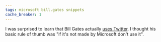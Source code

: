 ```yaml
---
tags: microsoft bill.gates snippets
cache_breaker: 1
---
```


I was surprised to learn that Bill Gates actually [uses Twitter](http://twitter.com/BillGates). I thought his basic rule of thumb was "if it's not made by Microsoft don't use it".
